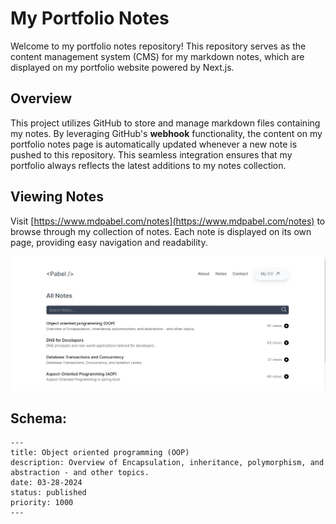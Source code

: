 # My Portfolio Notes

Welcome to my portfolio notes repository! This repository serves as the content management system (CMS) for my markdown notes, which are displayed on my portfolio website powered by Next.js.

## Overview

This project utilizes GitHub to store and manage markdown files containing my notes. By leveraging GitHub's **webhook** functionality, the content on my portfolio notes page is automatically updated whenever a new note is pushed to this repository. This seamless integration ensures that my portfolio always reflects the latest additions to my notes collection.

## Viewing Notes

Visit [https://www.mdpabel.com/notes](https://www.mdpabel.com/notes) to browse through my collection of notes. Each note is displayed on its own page, providing easy navigation and readability.

<div style="text-align: center;">
    <img src="images/notes.jpg" alt="Notes" />
</div>

## Schema:

```mdx
---
title: Object oriented programming (OOP)
description: Overview of Encapsulation, inheritance, polymorphism, and abstraction - and other topics.
date: 03-28-2024
status: published
priority: 1000
---
```
